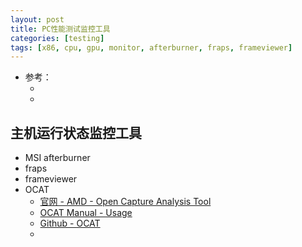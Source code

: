 ```yaml
---
layout: post
title: PC性能测试监控工具
categories: [testing]
tags: [x86, cpu, gpu, monitor, afterburner, fraps, frameviewer]
---
```


* 参考： 
  * []()
  * []()


## 主机运行状态监控工具

* MSI afterburner
* fraps
* frameviewer
* OCAT
  * [官网 - AMD - Open Capture Analysis Tool](https://gpuopen.com/ocat/)
  * [OCAT Manual - Usage](https://ocat.readthedocs.io/en/latest/usage.html)
  * [Github - OCAT](https://github.com/GPUOpen-Tools/ocat)
  * []()




